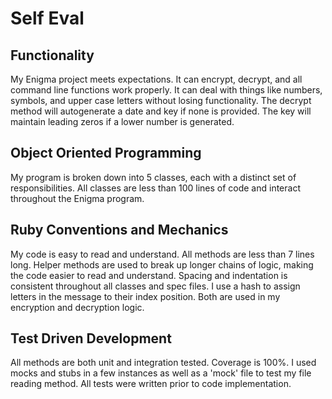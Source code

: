 # Self Eval

## Functionality

My Enigma project meets expectations. It can encrypt, decrypt, and all command line functions work properly. It can deal with things like numbers, symbols, and upper case letters without losing functionality. The decrypt method will autogenerate a date and key if none is provided. The key will maintain leading zeros if a lower number is generated.

## Object Oriented Programming

My program is broken down into 5 classes, each with a distinct set of responsibilities. All classes are less than 100 lines of code and interact throughout the Enigma program. 

## Ruby Conventions and Mechanics

My code is easy to read and understand. All methods are less than 7 lines long. Helper methods are used to break up longer chains of logic, making the code easier to read and understand. Spacing and indentation is consistent throughout all classes and spec files. I use a hash to assign letters in the message to their index position. Both are used in my encryption and decryption logic.

## Test Driven Development

All methods are both unit and integration tested. Coverage is 100%. I used mocks and stubs in a few instances as well as a 'mock' file to test my file reading method. All tests were written prior to code implementation.
